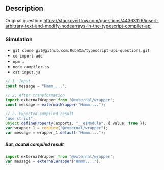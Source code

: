 Description
-----------
Original question: https://stackoverflow.com/questions/44363126/insert-arbitrary-text-and-modify-nodearrays-in-the-typescript-compiler-api


### Simulation

 - `git clone git@github.com:RubaXa/typescript-api-questions.git`
 - `cd import-add`
 - `npm i`
 - `node compiler.js`
 - `cat input.js`


```ts
// 1. Input
const message = "Hmmm....";

// 2. After transformation
import externalWrapper from "@external/wrapper";
const message = externalWrapper("Hmmm....");

// 2. Expected compiled result
"use strict";
Object.defineProperty(exports, "__esModule", { value: true });
var wrapper_1 = require("@external/wrapper");
var message = wrapper_1.default("Hmmm....");
```


##### But, acutal compiled result

````ts
import externalWrapper from "@external/wrapper";
var message = externalWrapper("Hmmm....");
```
